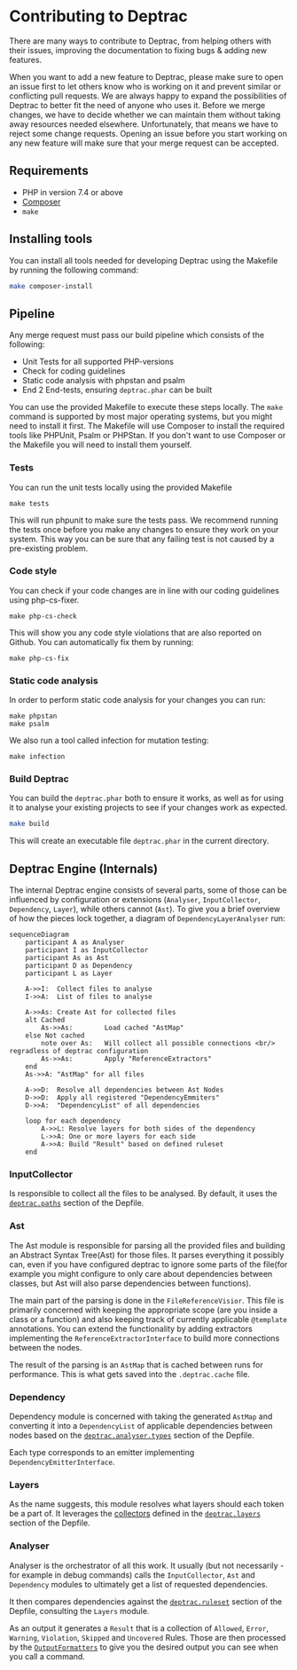 # Contributing to Deptrac

There are many ways to contribute to Deptrac, from helping others with their
issues, improving the documentation to fixing bugs & adding new features.

When you want to add a new feature to Deptrac, please make sure to open an issue
first to let others know who is working on it and prevent similar or conflicting
pull requests. We are always happy to expand the possibilities of Deptrac to
better fit the need of anyone who uses it. Before we merge changes, we have to
decide whether we can maintain them without taking away resources needed
elsewhere. Unfortunately, that means we have to reject some change requests.
Opening an issue before you start working on any new feature will make sure that
your merge request can be accepted.

## Requirements

- PHP in version 7.4 or above
- [Composer](https://getcomposer.org/)
- `make`

## Installing tools

You can install all tools needed for developing Deptrac using the Makefile by
running the following command:

```bash
make composer-install
```

## Pipeline

Any merge request must pass our build pipeline which consists of the following:

* Unit Tests for all supported PHP-versions
* Check for coding guidelines
* Static code analysis with phpstan and psalm
* End 2 End-tests, ensuring `deptrac.phar` can be built

You can use the provided Makefile to execute these steps locally. The `make`
command is supported by most major operating systems, but you might need to
install it first. The Makefile will use Composer to install the required tools
like PHPUnit, Psalm or PHPStan. If you don't want to use Composer or the
Makefile you will need to install them yourself.

### Tests

You can run the unit tests locally using the provided Makefile

```
make tests
```

This will run phpunit to make sure the tests pass. We recommend running the
tests once before you make any changes to ensure they work on your system. This
way you can be sure that any failing test is not caused by a pre-existing
problem.

### Code style

You can check if your code changes are in line with our coding guidelines using
php-cs-fixer.

```
make php-cs-check
```

This will show you any code style violations that are also reported on Github.
You can automatically fix them by running:

```
make php-cs-fix
```

### Static code analysis

In order to perform static code analysis for your changes you can run:

```
make phpstan
make psalm
```

We also run a tool called infection for mutation testing:

```
make infection
```

### Build Deptrac

You can build the `deptrac.phar` both to ensure it works, as well as for using
it to analyse your existing projects to see if your changes work as expected.

```bash
make build
```

This will create an executable file `deptrac.phar` in the current directory.

## Deptrac Engine (Internals)

The internal Deptrac engine consists of several parts, some of those can be influenced by configuration or extensions (`Analyser`, `InputCollector`, `Dependency`, `Layer`), while others cannot (`Ast`). To give you a brief overview of how the pieces lock together, a diagram of `DependencyLayerAnalyser` run:

```mermaid
sequenceDiagram
    participant A as Analyser
    participant I as InputCollector
    participant As as Ast
    participant D as Dependency
    participant L as Layer

    A->>I:  Collect files to analyse
    I->>A:  List of files to analyse

    A->>As: Create Ast for collected files
    alt Cached
        As->>As:        Load cached "AstMap"
    else Not cached
        note over As:   Will collect all possible connections <br/> regradless of deptrac configuration
        As->>As:        Apply "ReferenceExtractors"
    end
    As->>A: "AstMap" for all files

    A->>D:  Resolve all dependencies between Ast Nodes
    D->>D:  Apply all registered "DependencyEmmiters"
    D->>A:  "DependencyList" of all dependencies

    loop for each dependency
        A->>L: Resolve layers for both sides of the dependency
        L->>A: One or more layers for each side
        A->>A: Build "Result" based on defined ruleset
    end
```

### InputCollector

Is responsible to collect all the files to be analysed. By default, it uses the [`deptrac.paths`](depfile.md#paths) section of the Depfile.

### Ast

The Ast module is responsible for parsing all the provided files and building an Abstract Syntax Tree(Ast) for those files. It parses everything it possibly can, even if you have configured deptrac to ignore some parts of the file(for example you might configure to only care about dependencies between classes, but Ast will also parse dependencies between functions).

The main part of the parsing is done in the `FileReferenceVisior`. This file is primarily concerned with keeping the appropriate scope (are you inside a class or a function) and also keeping track of currently applicable `@template` annotations. You can extend the functionality by adding extractors implementing the `ReferenceExtractorInterface` to build more connections between the nodes.

The result of the parsing is an `AstMap` that is cached between runs for performance. This is what gets saved into the `.deptrac.cache` file.

### Dependency

Dependency module is concerned with taking the generated `AstMap` and converting it into a `DependencyList` of applicable dependencies between nodes based on the [`deptrac.analyser.types`](depfile.md#types) section of the Depfile.

Each type corresponds to an emitter implementing `DependencyEmitterInterface`.

### Layers

As the name suggests, this module resolves what layers should each token be a part of. It leverages the [collectors](collectors.md) defined in the [`deptrac.layers`](depfile.md#layers) section of the Depfile.

### Analyser

Analyser is the orchestrator of all this work. It usually (but not necessarily - for example in debug commands) calls the `InputCollector`, `Ast` and `Dependency` modules to ultimately get a list of requested dependencies.

It then compares dependencies against the [`deptrac.ruleset`](depfile.md#ruleset) section of the Depfile, consulting the `Layers` module.

As an output it generates a `Result` that is a collection of `Allowed`, `Error`, `Warning`, `Violation`, `Skipped` and `Uncovered` Rules. Those are then processed by the [`OutputFormatters`](formatters.md) to give you the desired output you can see when you call a command.
